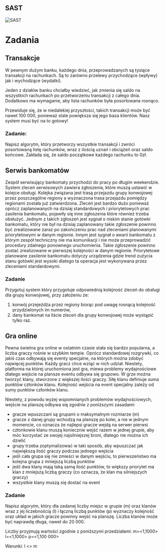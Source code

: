 ## SAST
![SAST](https://github.com/AleksMarzec/green/actions/workflows/codeql.yml/badge.svg)


# Zadania
## Transakcje
W pewnym dużym banku, każdego dnia, przeprowadzanych są tysiące transakcji na rachunkach.
Są to zarówno przelewy przychodzące (wpływy) jak i wychodzące (wydatki).

Jeden z działów banku chciałby wiedzieć, jak zmienia się saldo na wszystkich rachunkach po przetworzeniu transakcji z całego dnia.
Dodatkowo ma wymaganie, aby lista rachunków była posortowana rosnąco.

Przewiduje się, że w niedalekiej przyszłości, takich transakcji może być nawet 100 000, ponieważ stale powiększa się jego baza klientów.
Nasz system musi być na to gotowy!

### Zadanie:
Napisz algorytm, który przetworzy wszystkie transakcji i zwróci posortowaną listę rachunków, wraz z ilością uznań i obciążeń oraz saldo końcowe.
Zakłada się, że saldo początkowe każdego rachunku to 0zł.

## Serwis bankomatów
Zespół serwisujący bankomaty przychodzi do pracy po długim weekendzie.
System zleceń serwisowych zawiera zgłoszenia, które muszą ustawić w kolejce obsługi.
Kolejka związana jest trasą przejazdu grupy konwojowej przez poszczególne regiony a wyznaczona trasa przejazdu pomiędzy regionami została już zatwierdzona.
Zleceń jest bardzo dużo ponieważ oprócz zaplanowanych na dzisiaj standardowych i priorytetowych prac zasilenia bankomatu, pojawiły się inne zgłoszenia które również trzeba obsłużyć.
Jednym z takich zgłoszeń jest sygnał o niskim stanie gotówki bankomatu, który nie był na dzisiaj zaplanowany takie zgłoszenie powinno być zrealizowane zaraz po zakończeniu prac nad zleceniami planowanymi priorytetowymi w danym regionie.
Innym jest sygnał o awarii bankomatu z którym zespół techniczny nie ma komunikacji i nie może przeprowadzić procedury zdalnego ponownego uruchomienia. Takie zgłoszenie powinno zostać zrealizowane w pierwszej kolejności w danym regionie.
Priorytetowe planowane zasilenie bankomatu dotyczy urządzenia gdzie trend zużycia stanu gotówki jest wysoki dlatego ta operacja jest wykonywana przez zleceniami standardowymi.

### Zadanie
Przygotuj system który przygotuje odpowiednią kolejność zleceń do obsługi dla grupy konwojowej, przy założeniu że:
1)	konwój przejeżdża przez regiony biorąc pod uwagę rosnącą kolejność przydzielonych im numerów,
2)	dany bankomat na liście zleceń dla grupy konwojowej może wystąpić tylko raz.


## Gra online
Pewna świetna gra online w ostatnim czasie stała się bardzo popularna, a liczba graczy rośnie w szybkim tempie.
Oprócz standardowej rozgrywki, co jakiś czas odbywają się eventy specjalne, na których można zdobyć najwięcej punktów. Każdy gracz chce wziąć w nich udział.
Niestety, platforma na której uruchomiona jest gra, miewa problemy wydajnościowe dlatego wejście na plansze eventu odbywa się grupowo.
W grze można tworzyć klany, stworzone z większej ilości graczy. Siłę klanu definiuje suma punktów członków klanu.
Kolejność wejścia na event specjalny zależy od sumy punktów członków klanu.

Niestety, z powodu wyżej wspomnianych problemów wydajnościowych, wejście na planszę odbywa się zgodnie z poniższymi zasadami:
- gracze wpuszczani są grupami o maksymalnym rozmiarze (m)
- gracze z danej grupy wchodzą na planszę po kolei, a nie w jednym momencie, co oznacza że najlepsi gracze wejdą na serwer pierwsi
- członkowie klanu muszą koniecznie wejść razem w jednej grupie, aby móc korzystać ze swojej najsilniejszej broni, dlatego nie można ich dzielić
- grupy trzeba zoptymalizować w taki sposób, aby wpuszczać jak największą ilość graczy podczas jednego wejścia
- jeśli cała grupa się nie zmieści w danym wejściu, to pierwszeństwo ma kolejna grupa z mniejszą liczbą punktów
- jeśli dwa klany mają taką samą ilość punktów, to większy priorytet ma klan z mniejszą liczbą graczy (co oznacza, że klan ma silniejszych graczy)
- wszystkie klany muszą się dostać na event

### Zadanie
Napisz algorytm, który dla zadanej liczby miejsc w grupie (m) oraz klanów wraz z jej liczebnością (l) i łączną liczbą punktów (p) wyznaczy kolejność oraz układ w jakich gracze powinny wejść na planszę.
Liczba klanów może być naprawdę długa, nawet do 20 000.

Liczby przyjmują wartości zgodnie z poniższymi przedziałami:
m=<1,1000>
l=<1,1000>
p=<1,100 000>

Warunki:
l <= m

